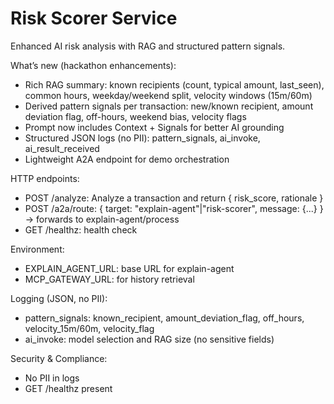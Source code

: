 # Risk Scorer Service

Enhanced AI risk analysis with RAG and structured pattern signals.

What’s new (hackathon enhancements):
- Rich RAG summary: known recipients (count, typical amount, last_seen), common hours, weekday/weekend split, velocity windows (15m/60m)
- Derived pattern signals per transaction: new/known recipient, amount deviation flag, off-hours, weekend bias, velocity flags
- Prompt now includes Context + Signals for better AI grounding
- Structured JSON logs (no PII): pattern_signals, ai_invoke, ai_result_received
- Lightweight A2A endpoint for demo orchestration

HTTP endpoints:
- POST /analyze: Analyze a transaction and return { risk_score, rationale }
- POST /a2a/route: { target: "explain-agent"|"risk-scorer", message: {...} } → forwards to explain-agent/process
- GET /healthz: health check

Environment:
- EXPLAIN_AGENT_URL: base URL for explain-agent
- MCP_GATEWAY_URL: for history retrieval

Logging (JSON, no PII):
- pattern_signals: known_recipient, amount_deviation_flag, off_hours, velocity_15m/60m, velocity_flag
- ai_invoke: model selection and RAG size (no sensitive fields)

Security & Compliance:
- No PII in logs
- GET /healthz present



